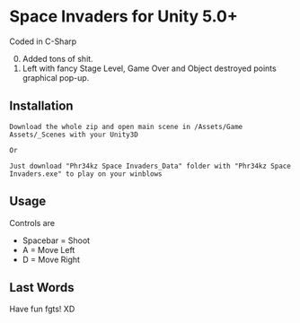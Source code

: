 Space Invaders for Unity 5.0+
==============================

Coded in C-Sharp


0. Added tons of shit.
0. Left with fancy Stage Level, Game Over and Object destroyed points graphical pop-up.

Installation
-----------

```
Download the whole zip and open main scene in /Assets/Game Assets/_Scenes with your Unity3D

Or

Just download "Phr34kz Space Invaders_Data" folder with "Phr34kz Space Invaders.exe" to play on your winblows
```

Usage
-----

Controls are

* Spacebar = Shoot
* A = Move Left
* D = Move Right


Last Words
------------

Have fun fgts! XD